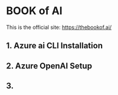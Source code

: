 # BOOK of AI

This is the official site: https://thebookof.ai/

## 1. Azure ai CLI Installation




## 2. Azure OpenAI Setup




## 3. 



